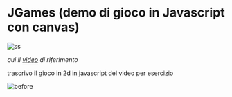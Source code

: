 # JGames (demo di gioco in Javascript con canvas)

![ss](https://img.shields.io/badge/javascript-Game_learn-blue)


 *qui il [video](https://www.youtube.com/watch?v=GFO_txvwK_c&t=9647s)  di riferimento* 

trascrivo il gioco in 2d in javascript del video per esercizio


![before](https://i.imgur.com/Y1KuKCL.png)
